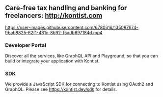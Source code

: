 ## Care-free tax handling and banking for freelancers: http://kontist.com

https://user-images.githubusercontent.com/6780316/135087674-9bab8825-62f1-481c-8b92-f5adb697184d.mp4


### Developer Portal

Discover all the services, like GraphQL API and Playground, so that you can build or integrate your application with Kontist.


### SDK
We provide a JavaScript SDK for connecting to Kontist using OAuth2 and GraphQL. Please see https://kontist.dev/sdk for details.


